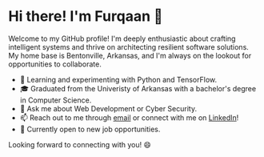 # Hi there! I'm Furqaan 👋

Welcome to my GitHub profile! I'm deeply enthusiastic about crafting intelligent systems and thrive on architecting resilient software solutions. My home base is Bentonville, Arkansas, and I'm always on the lookout for opportunities to collaborate.

- 🌱 Learning and experimenting with Python and TensorFlow.
- 🎓 Graduated from the Univeristy of Arkansas with a bachelor's degree in Computer Science.
- 💬 Ask me about Web Development or Cyber Security.
- 📫 Reach out to me through [email](mailto:indorif0227@gmail.com) or connect with me on [LinkedIn](https://www.linkedin.com/in/indorif0227)!
- 💼 Currently open to new job opportunities.

Looking forward to connecting with you! 😄
